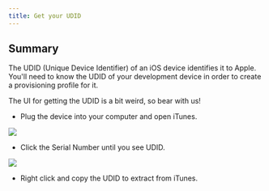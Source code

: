 ```yaml
---
title: Get your UDID
---
```


## Summary

The UDID (Unique Device Identifier) of an iOS device identifies it to Apple. You'll need to know the UDID of your development device in order to create a provisioning profile for it.

The UI for getting the UDID is a bit weird, so bear with us!

* Plug the device into your computer and open iTunes.

<img src="/docs/assets/img/appflow/ss-profiles-ios-udid-1.png" />

* Click the Serial Number until you see UDID.

<img src="/docs/assets/img/appflow/ss-profiles-ios-udid-2.png" />

* Right click and copy the UDID to extract from iTunes.
